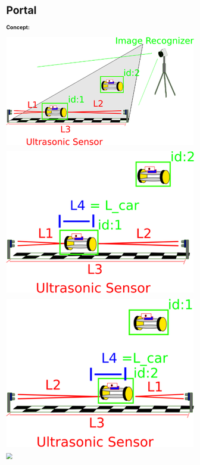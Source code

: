 # Portal

#### Concept:

![](https://raw.githubusercontent.com/lsmanoel/portal/master/image/first_concept.png)

![](https://raw.githubusercontent.com/lsmanoel/portal/master/image/car_1_win.png)

![](https://raw.githubusercontent.com/lsmanoel/portal/master/image/car_2_win.png)

![](https://raw.githubusercontent.com/lsmanoel/portal/master/image/tie.png)